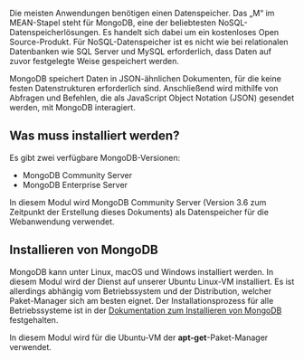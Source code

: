 Die meisten Anwendungen benötigen einen Datenspeicher. Das „M“ im MEAN-Stapel steht für MongoDB, eine der beliebtesten NoSQL-Datenspeicherlösungen. Es handelt sich dabei um ein kostenloses Open Source-Produkt. Für NoSQL-Datenspeicher ist es nicht wie bei relationalen Datenbanken wie SQL Server und MySQL erforderlich, dass Daten auf zuvor festgelegte Weise gespeichert werden.

MongoDB speichert Daten in JSON-ähnlichen Dokumenten, für die keine festen Datenstrukturen erforderlich sind. Anschließend wird mithilfe von Abfragen und Befehlen, die als JavaScript Object Notation (JSON) gesendet werden, mit MongoDB interagiert.

## <a name="what-must-be-installed"></a>Was muss installiert werden?

Es gibt zwei verfügbare MongoDB-Versionen:

- MongoDB Community Server
- MongoDB Enterprise Server

In diesem Modul wird MongoDB Community Server (Version 3.6 zum Zeitpunkt der Erstellung dieses Dokuments) als Datenspeicher für die Webanwendung verwendet.

## <a name="how-to-install-mongodb"></a>Installieren von MongoDB

MongoDB kann unter Linux, macOS und Windows installiert werden. In diesem Modul wird der Dienst auf unserer Ubuntu Linux-VM installiert. Es ist allerdings abhängig vom Betriebssystem und der Distribution, welcher Paket-Manager sich am besten eignet. Der Installationsprozess für alle Betriebssysteme ist in der [Dokumentation zum Installieren von MongoDB](https://docs.mongodb.com/manual/administration/install-community/) festgehalten.

In diesem Modul wird für die Ubuntu-VM der **apt-get**-Paket-Manager verwendet.
